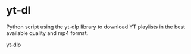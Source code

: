 # yt-dl
Python script using the yt-dlp library to download YT playlists in the best available quality and mp4 format.

[yt-dlp](https://github.com/yt-dlp/yt-dlp)
